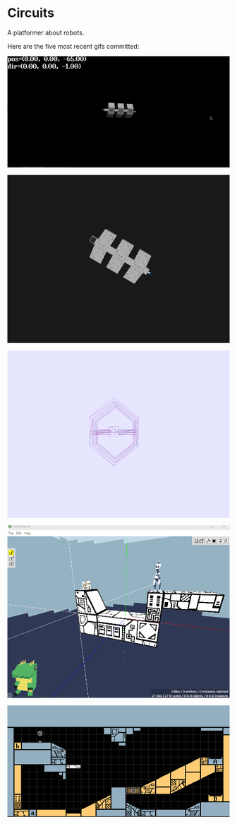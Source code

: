 # Circuits
A platformer about robots.

Here are the five most recent gifs committed:

![078-3d-in-project-with-textures.gif](gifs/078-3d-in-project-with-textures.gif?raw=true "078-3d-in-project-with-textures")

![077-3d-in-pygame-with-textures.gif](gifs/077-3d-in-pygame-with-textures.gif?raw=true "077-3d-in-pygame-with-textures")

![077-3d-in-pygame.gif](gifs/077-3d-in-pygame.gif?raw=true "077-3d-in-pygame")

![076-three-dee.gif](gifs/076-three-dee.gif?raw=true "076-three-dee")

![075-edit-level-metadata.gif](gifs/075-edit-level-metadata.gif?raw=true "075-edit-level-metadata")
